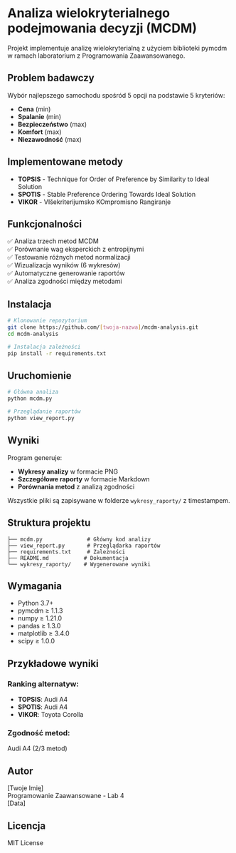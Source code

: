 # Analiza wielokryterialnego podejmowania decyzji (MCDM)

Projekt implementuje analizę wielokryterialną z użyciem biblioteki pymcdm w ramach laboratorium z Programowania Zaawansowanego.

## Problem badawczy

Wybór najlepszego samochodu spośród 5 opcji na podstawie 5 kryteriów:
- **Cena** (min)
- **Spalanie** (min) 
- **Bezpieczeństwo** (max)
- **Komfort** (max)
- **Niezawodność** (max)

## Implementowane metody

- **TOPSIS** - Technique for Order of Preference by Similarity to Ideal Solution
- **SPOTIS** - Stable Preference Ordering Towards Ideal Solution  
- **VIKOR** - VIšekriterijumsko KOmpromisno Rangiranje

## Funkcjonalności

✅ Analiza trzech metod MCDM  
✅ Porównanie wag eksperckich z entropijnymi  
✅ Testowanie różnych metod normalizacji  
✅ Wizualizacja wyników (6 wykresów)  
✅ Automatyczne generowanie raportów  
✅ Analiza zgodności między metodami  

## Instalacja

```bash
# Klonowanie repozytorium
git clone https://github.com/[twoja-nazwa]/mcdm-analysis.git
cd mcdm-analysis

# Instalacja zależności
pip install -r requirements.txt
```

## Uruchomienie

```bash
# Główna analiza
python mcdm.py

# Przeglądanie raportów
python view_report.py
```

## Wyniki

Program generuje:
- **Wykresy analizy** w formacie PNG
- **Szczegółowe raporty** w formacie Markdown
- **Porównania metod** z analizą zgodności

Wszystkie pliki są zapisywane w folderze `wykresy_raporty/` z timestampem.

## Struktura projektu

```
├── mcdm.py              # Główny kod analizy
├── view_report.py       # Przeglądarka raportów
├── requirements.txt     # Zależności
├── README.md           # Dokumentacja
└── wykresy_raporty/    # Wygenerowane wyniki
```

## Wymagania

- Python 3.7+
- pymcdm ≥ 1.1.3
- numpy ≥ 1.21.0
- pandas ≥ 1.3.0
- matplotlib ≥ 3.4.0
- scipy ≥ 1.0.0

## Przykładowe wyniki

### Ranking alternatyw:
- **TOPSIS**: Audi A4
- **SPOTIS**: Audi A4
- **VIKOR**: Toyota Corolla

### Zgodność metod: 
Audi A4 (2/3 metod)

## Autor

[Twoje Imię]  
Programowanie Zaawansowane - Lab 4  
[Data]

## Licencja

MIT License